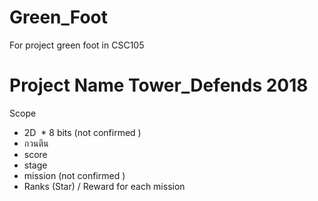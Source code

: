 # Green_Foot
For project green foot in CSC105
# Project Name Tower_Defends 2018 
Scope
  * 2D
  * 8 bits (not confirmed )
  * กวนตีน
  * score
  * stage
  * mission (not confirmed )
  * Ranks (Star) / Reward for each mission
